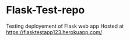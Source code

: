 # Flask-Test-repo
Testing deployement of Flask web app
Hosted at https://flasktestapp123.herokuapp.com/
